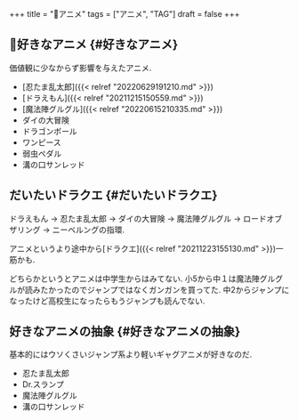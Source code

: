 +++
title = "🔖アニメ"
tags = ["アニメ", "TAG"]
draft = false
+++

## 🦊好きなアニメ {#好きなアニメ}

価値観に少なからず影響を与えたアニメ.

-   [忍たま乱太郎]({{< relref "20220629191210.md" >}})
-   [ドラえもん]({{< relref "20211215150559.md" >}})
-   [魔法陣グルグル]({{< relref "20220615210335.md" >}})
-   ダイの大冒険
-   ドラゴンボール
-   ワンピース
-   弱虫ペダル
-   溝の口サンレッド


## だいたいドラクエ {#だいたいドラクエ}

ドラえもん -> 忍たま乱太郎 -> ダイの大冒険 -> 魔法陣グルグル -> ロードオブザリング -> ニーベルングの指環.

アニメというより途中から[ドラクエ]({{< relref "20211223155130.md" >}})一筋かも.

どちらかというとアニメは中学生からはみてない. 小5から中１は魔法陣グルグルが読みたかったのでジャンプではなくガンガンを買ってた. 中2からジャンプになったけど高校生になったらもうジャンプも読んでない.


## 好きなアニメの抽象 {#好きなアニメの抽象}

基本的にはウソくさいジャンプ系より軽いギャグアニメが好きなのだ.

-   忍たま乱太郎
-   Dr.スランプ
-   魔法陣グルグル
-   溝の口サンレッド
